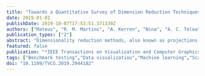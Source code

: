 ```yaml
---
title: "Towards a Quantitative Survey of Dimension Reduction Techniques"
date: 2019-01-01
publishDate: 2019-10-07T17:53:51.371339Z
authors: ["Mateus", "R. M. Martins", "A. Kerren", "Nina", "A. C. Telea"]
publication_types: ["2"]
abstract: "Dimensionality reduction methods, also known as projections, are frequently used in multidimensional data exploration in machine learning, data science, and information visualization. Tens of such techniques have been proposed, aiming to address a wide set of requirements, such as ability to show the high-dimensional data structure, distance or neighborhood preservation, computational scalability, stability to data noise and/or outliers, and practical ease of use. However, it is far from clear for practitioners how to choose the best technique for a given use context. We present a survey of a wide body of projection techniques that helps answering this question. For this, we characterize the input data space, projection techniques, and the quality of projections, by several quantitative metrics. We sample these three spaces according to these metrics, aiming at good coverage with bounded effort. We describe our measurements and outline observed dependencies of the measured variables. Based on these results, we draw several conclusions that help comparing projection techniques, explain their results for different types of data, and ultimately help practitioners when choosing a projection for a given context. Our methodology, datasets, projection implementations, metrics, visualizations, and results are publicly open, so interested stakeholders can examine and/or extend this benchmark."
featured: false
publication: "*IEEE Transactions on Visualization and Computer Graphics*"
tags: ["Benchmark testing","Data visualizatiou","Machine learning","Scalability","Extraterrestrial measurements","Taxonomy","Dimensionality reduction","quality metrics","benchmarking","quantitative analysis","design space"]
doi: "10.1109/TVCG.2019.2944182"
---
```


